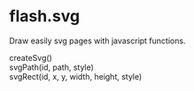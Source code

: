 # flash.svg
Draw easily svg pages with javascript functions.

createSvg()   
svgPath(id, path, style)    
svgRect(id, x, y, width, height, style) 
